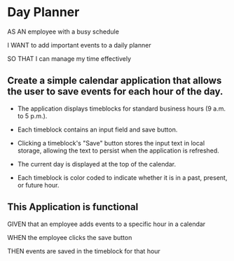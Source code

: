 # Day Planner

AS AN employee with a busy schedule

I WANT to add important events to a daily planner

SO THAT I can manage my time effectively 

## Create a simple calendar application that allows the user to save events for each hour of the day. 

* The application displays timeblocks for standard business hours (9 a.m. to 5 p.m.).

* Each timeblock contains an input field and save button.

* Clicking a timeblock's "Save" button stores the input text in local storage, allowing the text to persist when the application is refreshed.

* The current day is displayed at the top of the calendar.

* Each timeblock is color coded to indicate whether it is in a past, present, or future hour.

##  This Application is functional

GIVEN that an employee adds events to a specific hour in a calendar

WHEN the employee clicks the save button

THEN events are saved in the timeblock for that hour
```